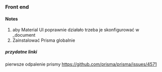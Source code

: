 ### Front end

#### Notes 

1. aby Material UI poprawnie działało trzeba je skonfigurować w _document
2. Zainstalować Prisma globalnie

##### przydatne linki
pierwsze odpalenie prismy
https://github.com/prisma/prisma/issues/4571


